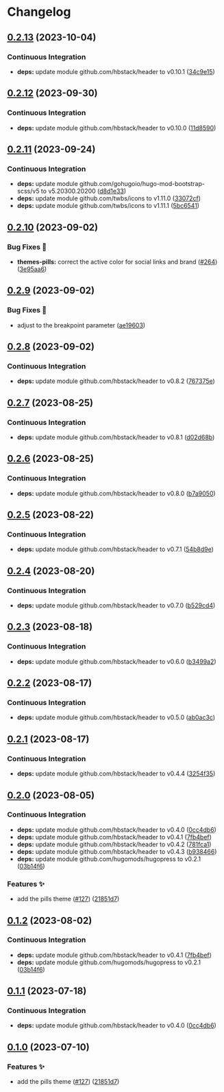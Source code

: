 # Changelog

## [0.2.13](https://github.com/hbstack/header/compare/themes/pills/v0.2.12...themes/pills/v0.2.13) (2023-10-04)


### Continuous Integration

* **deps:** update module github.com/hbstack/header to v0.10.1 ([34c9e15](https://github.com/hbstack/header/commit/34c9e151de2b8637149f116fc38f3181051006bb))

## [0.2.12](https://github.com/hbstack/header/compare/themes/pills/v0.2.11...themes/pills/v0.2.12) (2023-09-30)


### Continuous Integration

* **deps:** update module github.com/hbstack/header to v0.10.0 ([11d8590](https://github.com/hbstack/header/commit/11d859036926a0b5b95edca01580a9f1dea0ad5b))

## [0.2.11](https://github.com/hbstack/header/compare/themes/pills/v0.2.10...themes/pills/v0.2.11) (2023-09-24)


### Continuous Integration

* **deps:** update module github.com/gohugoio/hugo-mod-bootstrap-scss/v5 to v5.20300.20200 ([d8d1e33](https://github.com/hbstack/header/commit/d8d1e3398c9832a47e9bcbb44c8737f0e1eb9295))
* **deps:** update module github.com/twbs/icons to v1.11.0 ([33072cf](https://github.com/hbstack/header/commit/33072cf245580d826587ba19898bbbad66a14784))
* **deps:** update module github.com/twbs/icons to v1.11.1 ([5bc6541](https://github.com/hbstack/header/commit/5bc65412346965369643bee7ca787129c0023515))

## [0.2.10](https://github.com/hbstack/header/compare/themes/pills/v0.2.9...themes/pills/v0.2.10) (2023-09-02)


### Bug Fixes 🐞

* **themes-pills:** correct the active color for social links and brand ([#264](https://github.com/hbstack/header/issues/264)) ([3e95aa6](https://github.com/hbstack/header/commit/3e95aa68b8e9eeca393db92e19ad7e8d357d2f1c))

## [0.2.9](https://github.com/hbstack/header/compare/themes/pills/v0.2.8...themes/pills/v0.2.9) (2023-09-02)


### Bug Fixes 🐞

* adjust to the breakpoint parameter ([ae19603](https://github.com/hbstack/header/commit/ae19603f2906fcd775781b99e2c675fe2b2b8eec))

## [0.2.8](https://github.com/hbstack/header/compare/themes/pills/v0.2.7...themes/pills/v0.2.8) (2023-09-02)


### Continuous Integration

* **deps:** update module github.com/hbstack/header to v0.8.2 ([767375e](https://github.com/hbstack/header/commit/767375ee345119df904c7016be5bc8280b647fcd))

## [0.2.7](https://github.com/hbstack/header/compare/themes/pills/v0.2.6...themes/pills/v0.2.7) (2023-08-25)


### Continuous Integration

* **deps:** update module github.com/hbstack/header to v0.8.1 ([d02d68b](https://github.com/hbstack/header/commit/d02d68b3f80f75586b0f7293b65f2d93c2a20c59))

## [0.2.6](https://github.com/hbstack/header/compare/themes/pills/v0.2.5...themes/pills/v0.2.6) (2023-08-25)


### Continuous Integration

* **deps:** update module github.com/hbstack/header to v0.8.0 ([b7a9050](https://github.com/hbstack/header/commit/b7a9050e0117d3803d502c82ff1e7131e0b8a057))

## [0.2.5](https://github.com/hbstack/header/compare/themes/pills/v0.2.4...themes/pills/v0.2.5) (2023-08-22)


### Continuous Integration

* **deps:** update module github.com/hbstack/header to v0.7.1 ([54b8d9e](https://github.com/hbstack/header/commit/54b8d9e6a22edb28d814f93cc915d5de62f4be16))

## [0.2.4](https://github.com/hbstack/header/compare/themes/pills/v0.2.3...themes/pills/v0.2.4) (2023-08-20)


### Continuous Integration

* **deps:** update module github.com/hbstack/header to v0.7.0 ([b529cd4](https://github.com/hbstack/header/commit/b529cd426a434ec2ffea5ea167e475f96d650311))

## [0.2.3](https://github.com/hbstack/header/compare/themes/pills/v0.2.2...themes/pills/v0.2.3) (2023-08-18)


### Continuous Integration

* **deps:** update module github.com/hbstack/header to v0.6.0 ([b3499a2](https://github.com/hbstack/header/commit/b3499a25db2f9b4cd81251a18a23170d9bb7509f))

## [0.2.2](https://github.com/hbstack/header/compare/themes/pills/v0.2.1...themes/pills/v0.2.2) (2023-08-17)


### Continuous Integration

* **deps:** update module github.com/hbstack/header to v0.5.0 ([ab0ac3c](https://github.com/hbstack/header/commit/ab0ac3cbd7010f7b28fab34ab664827488df1b99))

## [0.2.1](https://github.com/hbstack/header/compare/themes/pills/v0.2.0...themes/pills/v0.2.1) (2023-08-17)


### Continuous Integration

* **deps:** update module github.com/hbstack/header to v0.4.4 ([3254f35](https://github.com/hbstack/header/commit/3254f3568b11bbc5ba4d6b6240ee5d79dbcce75d))

## [0.2.0](https://github.com/hbstack/header/compare/themes/pills-v0.1.2...themes/pills/v0.2.0) (2023-08-05)


### Continuous Integration

* **deps:** update module github.com/hbstack/header to v0.4.0 ([0cc4db6](https://github.com/hbstack/header/commit/0cc4db635992d28aa69c4f1b9a8d222b736ad4b7))
* **deps:** update module github.com/hbstack/header to v0.4.1 ([7fb4bef](https://github.com/hbstack/header/commit/7fb4befacd66e5a8ae4d2d8b96b2df17c510d30b))
* **deps:** update module github.com/hbstack/header to v0.4.2 ([781fca1](https://github.com/hbstack/header/commit/781fca12b6fe5bac5ed6324ee456d100304466b1))
* **deps:** update module github.com/hbstack/header to v0.4.3 ([b938466](https://github.com/hbstack/header/commit/b938466000c36e4523cee18b4359c6c709426a64))
* **deps:** update module github.com/hugomods/hugopress to v0.2.1 ([03b14f6](https://github.com/hbstack/header/commit/03b14f692b394f1415e2a3ec140648a0e1457210))


### Features ✨

* add the pills theme ([#127](https://github.com/hbstack/header/issues/127)) ([21851d7](https://github.com/hbstack/header/commit/21851d7a103438c9aaa7444b39ea45c7a18f62e4))

## [0.1.2](https://github.com/hbstack/header/compare/themes/pills/v0.1.1...themes/pills/v0.1.2) (2023-08-02)


### Continuous Integration

* **deps:** update module github.com/hbstack/header to v0.4.1 ([7fb4bef](https://github.com/hbstack/header/commit/7fb4befacd66e5a8ae4d2d8b96b2df17c510d30b))
* **deps:** update module github.com/hugomods/hugopress to v0.2.1 ([03b14f6](https://github.com/hbstack/header/commit/03b14f692b394f1415e2a3ec140648a0e1457210))

## [0.1.1](https://github.com/hbstack/header/compare/themes/pills/v0.1.0...themes/pills/v0.1.1) (2023-07-18)


### Continuous Integration

* **deps:** update module github.com/hbstack/header to v0.4.0 ([0cc4db6](https://github.com/hbstack/header/commit/0cc4db635992d28aa69c4f1b9a8d222b736ad4b7))

## [0.1.0](https://github.com/hbstack/header/compare/themes/pills-v0.0.1...themes/pills/v0.1.0) (2023-07-10)


### Features ✨

* add the pills theme ([#127](https://github.com/hbstack/header/issues/127)) ([21851d7](https://github.com/hbstack/header/commit/21851d7a103438c9aaa7444b39ea45c7a18f62e4))
